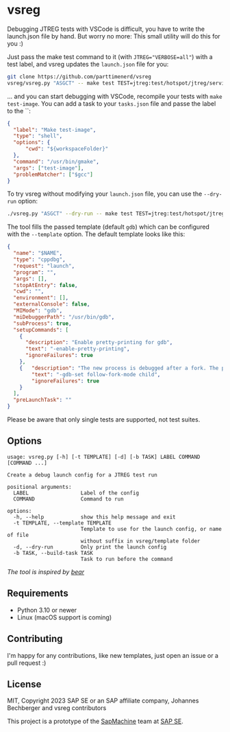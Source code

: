 vsreg
=====

Debugging JTREG tests with VSCode is difficult, you have to write the launch.json file by hand.
But worry no more: This small utility will do this for you :)

Just pass the make test command to it (with `JTREG="VERBOSE=all"`) with a test label,
and vsreg updates the `launch.json` file for you:

```sh
git clone https://github.com/parttimenerd/vsreg
vsreg/vsreg.py "ASGCT" -- make test TEST=jtreg:test/hotspot/jtreg/serviceability/AsyncGetCallTrace JTREG="VERBOSE=all"
```

... and you can start debugging with VSCode, recompile your tests with `make test-image`.
You can add a task to your `tasks.json` file and passe the label to the ``:

```json
{
  "label": "Make test-image",
  "type": "shell",
  "options": {
      "cwd": "${workspaceFolder}"
  },
  "command": "/usr/bin/gmake",
  "args": ["test-image"],
  "problemMatcher": ["$gcc"]
}
```

To try vsreg without modifying your `launch.json` file, you can use the `--dry-run` option:

```sh
./vsreg.py "ASGCT" --dry-run -- make test TEST=jtreg:test/hotspot/jtreg/serviceability/AsyncGetCallTrace JTREG="VERBOSE=all"
```

The tool fills the passed template (default `gdb`) which can be configured with the `--template` option.
The default template looks like this:

```json
{
  "name": "$NAME",
  "type": "cppdbg",
  "request": "launch",
  "program": "",
  "args": [],
  "stopAtEntry": false,
  "cwd": "",
  "environment": [],
  "externalConsole": false,
  "MIMode": "gdb",
  "miDebuggerPath": "/usr/bin/gdb",
  "subProcess": true,
  "setupCommands": [
    {
      "description": "Enable pretty-printing for gdb",
      "text": "-enable-pretty-printing",
      "ignoreFailures": true
    },
    {   "description": "The new process is debugged after a fork. The parent process runs unimpeded.",
        "text": "-gdb-set follow-fork-mode child",
        "ignoreFailures": true
    }
  ],
  "preLaunchTask": ""
}
```

Please be aware that only single tests are supported, not test suites.

Options
-------
```shell
usage: vsreg.py [-h] [-t TEMPLATE] [-d] [-b TASK] LABEL COMMAND [COMMAND ...]

Create a debug launch config for a JTREG test run

positional arguments:
  LABEL                 Label of the config
  COMMAND               Command to run

options:
  -h, --help            show this help message and exit
  -t TEMPLATE, --template TEMPLATE
                        Template to use for the launch config, or name of file
                        without suffix in vsreg/template folder
  -d, --dry-run         Only print the launch config
  -b TASK, --build-task TASK
                        Task to run before the command
```

*The tool is inspired by [bear](https://github.com/rizsotto/Bear)*

Requirements
------------
- Python 3.10 or newer
- Linux (macOS support is coming)

Contributing
------------
I'm happy for any contributions, like new templates, just open an issue or a pull request :)


License
-------
MIT, Copyright 2023 SAP SE or an SAP affiliate company, Johannes Bechberger and vsreg contributors

This project is a prototype of the [SapMachine](https://sapmachine.io) team at [SAP SE](https://sap.com).